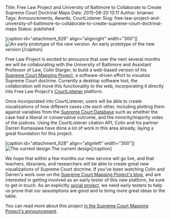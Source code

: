 Title: Free Law Project and University of Baltimore to Collaborate to Create Supreme Court Doctrinal Maps
Date: 2015-08-20 13:11
Author: brianwc
Tags: Announcements, Awards, CourtListener
Slug: free-law-project-and-university-of-baltimore-to-collaborate-to-create-supreme-court-doctrinal-maps
Status: published

[caption id="attachment\_926" align="alignright" width="300"][![An early
prototype of the new
version.]({filename}/images/scotus-maps-prototype.png)
An early prototype of the new version.[/caption]

Free Law Project is excited to announce that over the next several
months we will be collaborating with the University of Baltimore and
Assistant Professor of Law, Colin Starger, to build a web-based version
of his [Supreme Court Mapping
Project](http://law.ubalt.edu/faculty/scotus-mapping/index.cfm), a
software-driven effort to visualize Supreme Court doctrine. Currently a
desktop software tool, the collaboration will move this functionality to
the web, incorporating it directly into Free Law Project's
[CourtListener](https://www.courtlistener.com) platform.

Once incorporated into CourtListener, users will be able to create
visualizations of how different cases cite each other, including
plotting them against variables from the [Supreme Court
Database](http://scdb.wustl.edu/index.php) such as whether the case had
a liberal or conservative outcome, and the minority/majority votes of
the justices. Using the CourtListener citation API, Colin and his
partner Darren Kumasawa have done a lot of work in this area already,
laying a great foundation for this project.

[caption id="attachment\_928" align="alignleft" width="300"][![The
current
design]({filename}/images/scotus-map-current.jpg)
The current design[/caption]

We hope that within a few months our new service will go live, and that
teachers, librarians, and researchers will be able to create great new
visualizations of Supreme Court doctrine. If you've been watching Colin
and Darren's work over on the [Supreme Court Mapping Project's
blog](http://blogs.ubalt.edu/cstarger/), and are interested in getting
involved as an early tester of this new platform, be sure to get in
touch. As an explicitly [social
project](http://blogs.ubalt.edu/cstarger/2015/08/20/social-research-for-social-justice-a-free-law-project/),
we need early testers to help us prove that our assumptions are good and
to bring more great ideas to the table.

You can read more about this project [in the Supreme Court Mapping
Project's
announcement](http://blogs.ubalt.edu/cstarger/2015/08/20/social-research-for-social-justice-a-free-law-project/).

 


